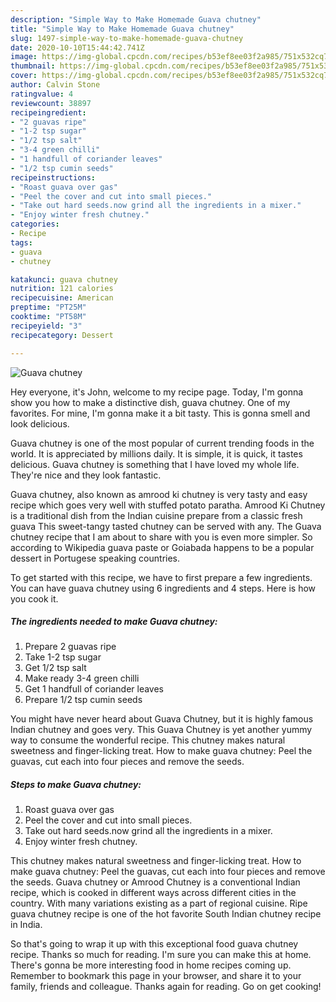 ```yaml
---
description: "Simple Way to Make Homemade Guava chutney"
title: "Simple Way to Make Homemade Guava chutney"
slug: 1497-simple-way-to-make-homemade-guava-chutney
date: 2020-10-10T15:44:42.741Z
image: https://img-global.cpcdn.com/recipes/b53ef8ee03f2a985/751x532cq70/guava-chutney-recipe-main-photo.jpg
thumbnail: https://img-global.cpcdn.com/recipes/b53ef8ee03f2a985/751x532cq70/guava-chutney-recipe-main-photo.jpg
cover: https://img-global.cpcdn.com/recipes/b53ef8ee03f2a985/751x532cq70/guava-chutney-recipe-main-photo.jpg
author: Calvin Stone
ratingvalue: 4
reviewcount: 38897
recipeingredient:
- "2 guavas ripe"
- "1-2 tsp sugar"
- "1/2 tsp salt"
- "3-4 green chilli"
- "1 handfull of coriander leaves"
- "1/2 tsp cumin seeds"
recipeinstructions:
- "Roast guava over gas"
- "Peel the cover and cut into small pieces."
- "Take out hard seeds.now grind all the ingredients in a mixer."
- "Enjoy winter fresh chutney."
categories:
- Recipe
tags:
- guava
- chutney

katakunci: guava chutney 
nutrition: 121 calories
recipecuisine: American
preptime: "PT25M"
cooktime: "PT58M"
recipeyield: "3"
recipecategory: Dessert

---
```



![Guava chutney](https://img-global.cpcdn.com/recipes/b53ef8ee03f2a985/751x532cq70/guava-chutney-recipe-main-photo.jpg)

Hey everyone, it's John, welcome to my recipe page. Today, I'm gonna show you how to make a distinctive dish, guava chutney. One of my favorites. For mine, I'm gonna make it a bit tasty. This is gonna smell and look delicious.

Guava chutney is one of the most popular of current trending foods in the world. It is appreciated by millions daily. It is simple, it is quick, it tastes delicious. Guava chutney is something that I have loved my whole life. They're nice and they look fantastic.

Guava chutney, also known as amrood ki chutney is very tasty and easy recipe which goes very well with stuffed potato paratha. Amrood Ki Chutney is a traditional dish from the Indian cuisine prepare from a classic fresh guava This sweet-tangy tasted chutney can be served with any. The Guava chutney recipe that I am about to share with you is even more simpler. So according to Wikipedia guava paste or Goiabada happens to be a popular dessert in Portugese speaking countries.


To get started with this recipe, we have to first prepare a few ingredients. You can have guava chutney using 6 ingredients and 4 steps. Here is how you cook it.

<!--inarticleads1-->

##### The ingredients needed to make Guava chutney:

1. Prepare 2 guavas ripe
1. Take 1-2 tsp sugar
1. Get 1/2 tsp salt
1. Make ready 3-4 green chilli
1. Get 1 handfull of coriander leaves
1. Prepare 1/2 tsp cumin seeds


You might have never heard about Guava Chutney, but it is highly famous Indian chutney and goes very. This Guava Chutney is yet another yummy way to consume the wonderful recipe. This chutney makes natural sweetness and finger-licking treat. How to make guava chutney: Peel the guavas, cut each into four pieces and remove the seeds. 

<!--inarticleads2-->

##### Steps to make Guava chutney:

1. Roast guava over gas
1. Peel the cover and cut into small pieces.
1. Take out hard seeds.now grind all the ingredients in a mixer.
1. Enjoy winter fresh chutney.


This chutney makes natural sweetness and finger-licking treat. How to make guava chutney: Peel the guavas, cut each into four pieces and remove the seeds. Guava chutney or Amrood Chutney is a conventional Indian recipe, which is cooked in different ways across different cities in the country. With many variations existing as a part of regional cuisine. Ripe guava chutney recipe is one of the hot favorite South Indian chutney recipe in India. 

So that's going to wrap it up with this exceptional food guava chutney recipe. Thanks so much for reading. I'm sure you can make this at home. There's gonna be more interesting food in home recipes coming up. Remember to bookmark this page in your browser, and share it to your family, friends and colleague. Thanks again for reading. Go on get cooking!
